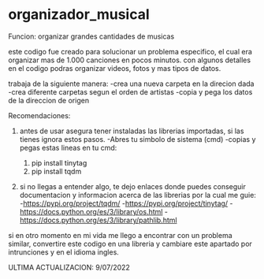 # organizador_musical
Funcion: organizar grandes cantidades de musicas

este codigo fue creado para solucionar un problema especifico, el cual era organizar mas de 1.000 canciones en pocos minutos. 
con algunos detalles en el codigo podras organizar videos, fotos y mas tipos de datos. 

trabaja de la siguiente manera: 
  -crea una nueva carpeta en la direcion dada
    -crea diferente carpetas segun el orden de artistas
      -copia y pega los datos de la direccion de origen

Recomendaciones: 
1. antes de usar asegura tener instaladas las librerias importadas, si las tienes ignora estos pasos. 
  -Abres tu simbolo de sistema (cmd)
  -copias y pegas estas lineas en tu cmd:
    1. pip install tinytag
    2. pip install tqdm

2. si no llegas a entender algo, te dejo enlaces donde puedes conseguir documentacion y informacion acerca de las librerias por la cual me guie:
  -https://pypi.org/project/tqdm/
  -https://pypi.org/project/tinytag/
  -https://docs.python.org/es/3/library/os.html
  -https://docs.python.org/es/3/library/pathlib.html

si en otro momento en mi vida me llego a encontrar con un problema similar, convertire este codigo en una libreria
y cambiare este apartado por intrunciones y en el idioma ingles.

ULTIMA ACTUALIZACION: 9/07/2022
  
